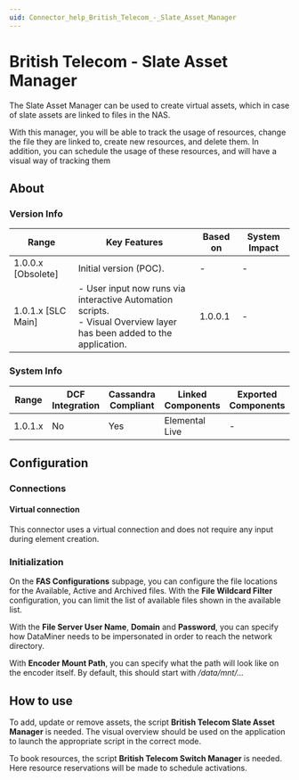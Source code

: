 ```yaml
---
uid: Connector_help_British_Telecom_-_Slate_Asset_Manager
---
```


# British Telecom - Slate Asset Manager

The Slate Asset Manager can be used to create virtual assets, which in case of slate assets are linked to files in the NAS.

With this manager, you will be able to track the usage of resources, change the file they are linked to, create new resources, and delete them. In addition, you can schedule the usage of these resources, and will have a visual way of tracking them

## About

### Version Info

| Range | Key Features | Based on | System Impact |
|--|--|--|--|
| 1.0.0.x [Obsolete] | Initial version (POC). | - | - |
| 1.0.1.x [SLC Main] | - User input now runs via interactive Automation scripts. <br>- Visual Overview layer has been added to the application. | 1.0.0.1 | - |

### System Info

| Range     | DCF Integration     | Cassandra Compliant     | Linked Components     | Exported Components     |
|-----------|---------------------|-------------------------|-----------------------|-------------------------|
| 1.0.1.x   | No                  | Yes                     | Elemental Live        | -                       |

## Configuration

### Connections

#### Virtual connection

This connector uses a virtual connection and does not require any input during element creation.

### Initialization

On the **FAS Configurations** subpage, you can configure the file locations for the Available, Active and Archived files. With the **File Wildcard Filter** configuration, you can limit the list of available files shown in the available list.

With the **File Server User Name**, **Domain** and **Password**, you can specify how DataMiner needs to be impersonated in order to reach the network directory.

With **Encoder Mount Path**, you can specify what the path will look like on the encoder itself. By default, this should start with */data/mnt/...*

## How to use

To add, update or remove assets, the script **British Telecom Slate Asset Manager** is needed. The visual overview should be used on the application to launch the appropriate script in the correct mode.

To book resources, the script **British Telecom Switch Manager** is needed. Here resource reservations will be made to schedule activations.
